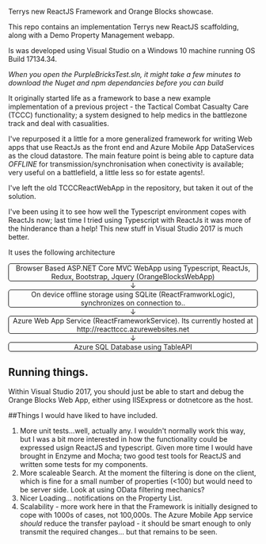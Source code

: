 Terrys new ReactJS Framework and Orange Blocks showcase.

This repo contains an implementation Terrys new ReactJS scaffolding, along with a Demo Property Management webapp. 

Is was developed using Visual Studio on a Windows 10 machine running OS Build 17134.34. 

_When you open the PurpleBricksTest.sln, it might take a few minutes to download the Nuget and npm dependancies before you can build_

It originally started life as a framework to base a new example implementation of a previous project - the Tactical Combat Casualty Care (TCCC) functionality; a system designed to help medics in the battlezone track and deal with casualities. 

I've repurposed it a little for a more generalized framework for writing Web apps that use ReactJs as the front end and Azure Mobile App DataServices as the cloud datastore. The main feature point is being able to capture data _OFFLINE_ for transmission/synchronisation when conectivity is available; very useful on a battlefield, a little less so for estate agents!.

I've left the old TCCCReactWebApp in the repository, but taken it out of the solution.

I've been using it to see how well the Typescript environment copes with ReactJs now; last time I tried using Typescript with ReactJs it was more of the hinderance than a help! This new stuff in Visual Studio 2017 is much better.

It uses the following architecture 

<div style="text-align:center;border:solid 1px black;border-radius:5px">Browser Based ASP.NET Core MVC WebApp using Typescript, ReactJs, Redux, Bootstrap, Jquery (OrangeBlocksWebApp) </div>
<div style="text-align:center;"><span>&darr;</span></div>
<div style="text-align:center;border:solid 1px black;border-radius:5px">On device offline storage using SQLite (ReactFramworkLogic), synchronizes on connection to.. </div>
<div style="text-align:center;"><span>&darr;</span></div>
<div style="text-align:center;border:solid 1px black;border-radius:5px">Azure Web App Service (ReactFrameworkService).
Its currently hosted at http://reacttccc.azurewebsites.net </div>
<div style="text-align:center;"><span>&darr;</span></div>
<div style="text-align:center;border:solid 1px black;border-radius:5px">Azure SQL Database using TableAPI</div>

## Running things.
Within Visual Studio 2017, you should just be able to start and debug the Orange Blocks Web App, either using IISExpress or dotnetcore as the host.

##Things I would have liked to have included.
1. More unit tests...well, actually any. I wouldn't normally work this way, but I was a bit more interested in how the functionality could be expressed usign ReactJS and typescript. Given more time I would have brought in Enzyme and Mocha; two good test tools for ReactJS and written some tests for my components.
1. More scaleable Search. At the moment the filtering is done on the client, which is fine for a small number of properties (<100) but would need to be server side. Look at using OData filtering mechanics?
1. Nicer Loading... notifications on the Property List.
1. Scalability - more work here in that the Framework is initially designed to cope with 1000s of cases, not 100,000s. The Azure Mobile App service _should_ reduce the transfer payload - it should be smart enough to only transmit the required changes... but that remains to be seen.



